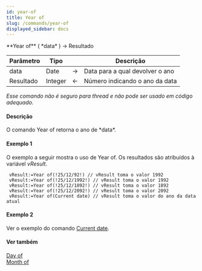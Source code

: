 ```yaml
---
id: year-of
title: Year of
slug: /commands/year-of
displayed_sidebar: docs
---
```


<!--REF #_command_.Year of.Syntax-->**Year of** ( *data* ) -> Resultado<!-- END REF-->
<!--REF #_command_.Year of.Params-->
| Parâmetro | Tipo |  | Descrição |
| --- | --- | --- | --- |
| data | Date | &#8594;  | Data para a qual devolver o ano |
| Resultado | Integer | &#8592; | Número indicando o ano da data |

<!-- END REF-->

*Esse comando não é seguro para thread e não pode ser usado em código adequado.*


#### Descrição 

<!--REF #_command_.Year of.Summary-->O comando Year of retorna o ano de *data*.<!-- END REF-->

#### Exemplo 1 

O exemplo a seguir mostra o uso de Year of. Os resultados são atribuídos à variável *vResult*. 

```4d
 vResult:=Year of(!25/12/92!) // vResult toma o valor 1992
 vResult:=Year of(!25/12/1992!) // vResult toma o valor 1992
 vResult:=Year of(!25/12/1892!) // vResult toma o valor 1892
 vResult:=Year of(!25/12/2092!) // vResult toma o valor 2092
 vResult:=Year of(Current date) // vResult toma o valor do ano da data atual
```

#### Exemplo 2 

Ver o exemplo do comando [Current date](current-date.md "Current date"). 

#### Ver também 

[Day of](day-of.md)  
[Month of](month-of.md)  